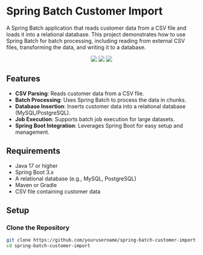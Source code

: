 # Spring Batch Customer Import

A Spring Batch application that reads customer data from a CSV file and loads it into a relational database. This project demonstrates how to use Spring Batch for batch processing, including reading from external CSV files, transforming the data, and writing it to a database.

<p align="center">
     <a alt="Java">
        <img src="https://img.shields.io/badge/Java-v17-blue.svg" />
    </a>
    <a alt="Spring Boot">
        <img src="https://img.shields.io/badge/Spring%20Boot-v3.3.3-brightgreen.svg" />
    </a>
    <a alt="Maven">
        <img src="https://img.shields.io/badge/Maven-v4.0.0-orange.svg" />
    </a>
</p>

## Features

- **CSV Parsing**: Reads customer data from a CSV file.
- **Batch Processing**: Uses Spring Batch to process the data in chunks.
- **Database Insertion**: Inserts customer data into a relational database (MySQL/PostgreSQL).
- **Job Execution**: Supports batch job execution for large datasets.
- **Spring Boot Integration**: Leverages Spring Boot for easy setup and management.

## Requirements

- Java 17 or higher
- Spring Boot 3.x
- A relational database (e.g., MySQL, PostgreSQL)
- Maven or Gradle
- CSV file containing customer data

## Setup

### Clone the Repository

```bash
git clone https://github.com/yourusername/spring-batch-customer-import.git
cd spring-batch-customer-import
